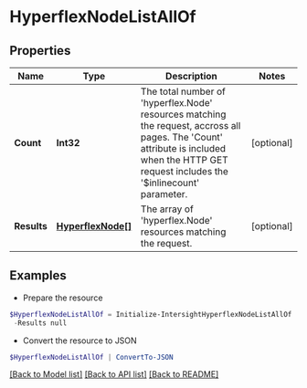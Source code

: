 # HyperflexNodeListAllOf
## Properties

Name | Type | Description | Notes
------------ | ------------- | ------------- | -------------
**Count** | **Int32** | The total number of &#39;hyperflex.Node&#39; resources matching the request, accross all pages. The &#39;Count&#39; attribute is included when the HTTP GET request includes the &#39;$inlinecount&#39; parameter. | [optional] 
**Results** | [**HyperflexNode[]**](HyperflexNode.md) | The array of &#39;hyperflex.Node&#39; resources matching the request. | [optional] 

## Examples

- Prepare the resource
```powershell
$HyperflexNodeListAllOf = Initialize-IntersightHyperflexNodeListAllOf  -Count null `
 -Results null
```

- Convert the resource to JSON
```powershell
$HyperflexNodeListAllOf | ConvertTo-JSON
```

[[Back to Model list]](../README.md#documentation-for-models) [[Back to API list]](../README.md#documentation-for-api-endpoints) [[Back to README]](../README.md)

